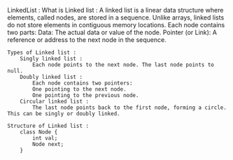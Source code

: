 LinkedList :
    What is Linked list :
        A linked list is a linear data structure where elements, called nodes, are stored in a sequence. Unlike arrays, linked lists do not store elements in contiguous memory locations. Each node contains two parts:
        Data: The actual data or value of the node.
        Pointer (or Link): A reference or address to the next node in the sequence.

    Types of Linked list :
        Singly linked list : 
            Each node points to the next node. The last node points to null.
        Doubly linked list :
            Each node contains two pointers:
            One pointing to the next node.
            One pointing to the previous node.
        Circular linked list : 
            The last node points back to the first node, forming a circle. This can be singly or doubly linked.

    Structure of Linked list : 
        class Node {
            int val;
            Node next;
        }

    